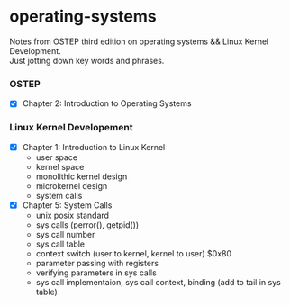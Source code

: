 # operating-systems
Notes from OSTEP third edition on operating systems && Linux Kernel Development. </br>
Just jotting down key words and phrases. 


### OSTEP
- [x] Chapter 2: Introduction to Operating Systems 
    

### Linux Kernel Developement 
- [x] Chapter 1: Introduction to Linux Kernel 
   * user space 
   * kernel space
   * monolithic kernel design
   * microkernel design 
   * system calls
- [x] Chapter 5: System Calls 
   * unix posix standard
   * sys calls (perror(),  getpid())
   * sys call number 
   * sys call table 
   * context switch (user to kernel, kernel to user) $0x80 
   * parameter passing with registers
   * verifying parameters in sys calls 
   * sys call implementaion, sys call context, binding (add to tail in sys table)
